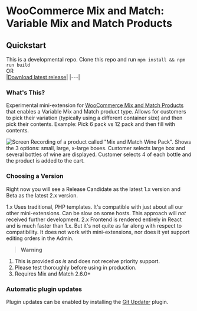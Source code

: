 # WooCommerce Mix and Match: Variable Mix and Match Products

## Quickstart

This is a developmental repo. Clone this repo and run `npm install && npm run build`   
OR    
|[Download latest release](https://github.com/kathyisawesome/wc-mnm-variable/releases/latest)|
|---|

### What's This?

Experimental mini-extension for [WooCommerce Mix and Match Products](https://woocommerce.com/products/woocommerce-mix-and-match-products/) that enables a Variable Mix and Match product type. Allows for customers to pick their variation (typically using a different container size) and then pick their contents. Example: Pick 6 pack vs 12 pack and then fill with contents.

![Screen Recording of a product called "Mix and Match Wine Pack". Shows the 3 options: small, large, x-large boxes. Customer selects large box and several bottles of wine are displayed. Customer selects 4 of each bottle and the product is added to the cart.](https://user-images.githubusercontent.com/507025/196753568-d57cbbe8-1a2e-4c66-8451-559d03495482.gif)


### Choosing a Version

Right now you will see a Release Candidate as the latest 1.x version and Beta as the latest 2.x version. 

1.x Uses traditional, PHP templates. It's compatible with just about all our other mini-extensions. Can be slow on some hosts. This approach will *not* received further development.
2.x Frontend is rendered entirely in React and is much faster than 1.x. But it's not quite as far along with respect to compatibility. It does not work with mini-extensions, nor does it yet support editing orders in the Admin.

>**Warning**

1. This is provided _as is_ and does not receive priority support.
2. Please test thoroughly before using in production.
3. Requires Mix and Match 2.6.0+

### Automatic plugin updates

Plugin updates can be enabled by installing the [Git Updater](https://git-updater.com/) plugin.
